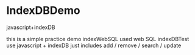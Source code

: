 # IndexDBDemo
javascript+indexDB

this is a simple practice demo 
indexWebSQL used web SQL
indexDBTest use javascript + indexDB just includes add / remove / search / update 
